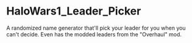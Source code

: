 # HaloWars1_Leader_Picker
A randomized name generator that'll pick your leader for you when you can't decide. Even has the modded leaders from the "Overhaul" mod.

